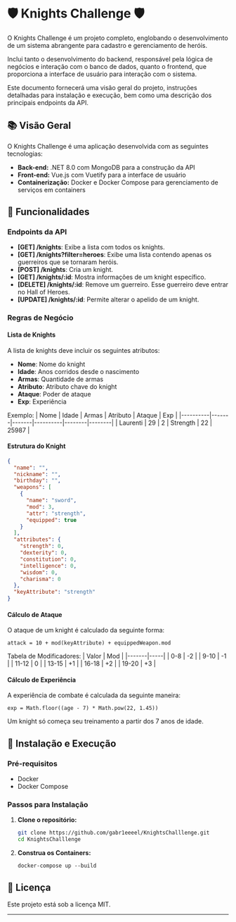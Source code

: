# 🛡️ Knights Challenge 🛡️

O Knights Challenge é um projeto completo, englobando o desenvolvimento de um sistema abrangente para cadastro e gerenciamento de heróis.

Inclui tanto o desenvolvimento do backend, responsável pela lógica de negócios e interação com o banco de dados, quanto o frontend, que proporciona a interface de usuário para interação com o sistema.

Este documento fornecerá uma visão geral do projeto, instruções detalhadas para instalação e execução, bem como uma descrição dos principais endpoints da API.

## 📚 Visão Geral

O Knights Challenge é uma aplicação desenvolvida com as seguintes tecnologias:

- **Back-end:** .NET 8.0 com MongoDB para a construção da API
- **Front-end:** Vue.js com Vuetify para a interface de usuário
- **Containerização:** Docker e Docker Compose para gerenciamento de serviços em containers

## 🎯 Funcionalidades

### Endpoints da API

- **[GET] /knights**: Exibe a lista com todos os knights.
- **[GET] /knights?filter=heroes**: Exibe uma lista contendo apenas os guerreiros que se tornaram heróis.
- **[POST] /knights**: Cria um knight.
- **[GET] /knights/:id**: Mostra informações de um knight específico.
- **[DELETE] /knights/:id**: Remove um guerreiro. Esse guerreiro deve entrar no Hall of Heroes.
- **[UPDATE] /knights/:id**: Permite alterar o apelido de um knight.

### Regras de Negócio

#### Lista de Knights

A lista de knights deve incluir os seguintes atributos:
- **Nome**: Nome do knight
- **Idade**: Anos corridos desde o nascimento
- **Armas**: Quantidade de armas
- **Atributo**: Atributo chave do knight
- **Ataque**: Poder de ataque
- **Exp**: Experiência

Exemplo:
| Nome     | Idade | Armas | Atributo | Ataque | Exp    |
|----------|-------|-------|----------|--------|--------|
| Laurenti | 29    | 2     | Strength | 22     | 25987  |

#### Estrutura do Knight

```json
{
  "name": "",
  "nickname": "",
  "birthday": "",
  "weapons": [
    {
      "name": "sword",
      "mod": 3,
      "attr": "strength",
      "equipped": true
    }
  ],
  "attributes": {
    "strength": 0,
    "dexterity": 0,
    "constitution": 0,
    "intelligence": 0,
    "wisdom": 0,
    "charisma": 0
  },
  "keyAttribute": "strength"
}
```

#### Cálculo de Ataque

O ataque de um knight é calculado da seguinte forma:
```
attack = 10 + mod(keyAttribute) + equippedWeapon.mod
```

Tabela de Modificadores:
| Valor | Mod |
|-------|-----|
| 0-8   | -2  |
| 9-10  | -1  |
| 11-12 | 0   |
| 13-15 | +1  |
| 16-18 | +2  |
| 19-20 | +3  |

#### Cálculo de Experiência

A experiência de combate é calculada da seguinte maneira:
```
exp = Math.floor((age - 7) * Math.pow(22, 1.45))
```
Um knight só começa seu treinamento a partir dos 7 anos de idade.

## 🚀 Instalação e Execução

### Pré-requisitos

- Docker
- Docker Compose

### Passos para Instalação

1. **Clone o repositório:**
   ```bash
   git clone https://github.com/gabr1eeeel/KnightsChalllenge.git
   cd KnightsChalllenge
   ```

2. **Construa os Containers:**
   ```
   docker-compose up --build
   ```

## 📄 Licença

Este projeto está sob a licença MIT.

---